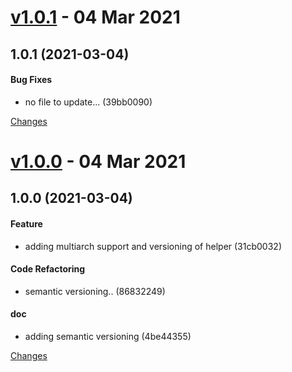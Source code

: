 <a name="v1.0.1"></a>
# [v1.0.1](https://github.com/infralovers/ansible-vault-otp/releases/tag/v1.0.1) - 04 Mar 2021

## 1.0.1 (2021-03-04)

#### Bug Fixes

* no file to update... (39bb0090)



[Changes][v1.0.1]


<a name="v1.0.0"></a>
# [v1.0.0](https://github.com/infralovers/ansible-vault-otp/releases/tag/v1.0.0) - 04 Mar 2021

## 1.0.0 (2021-03-04)

#### Feature

* adding multiarch support and versioning of helper (31cb0032)

#### Code Refactoring

* semantic versioning.. (86832249)

#### doc

* adding semantic versioning (4be44355)



[Changes][v1.0.0]


[v1.0.1]: https://github.com/infralovers/ansible-vault-otp/compare/v1.0.0...v1.0.1
[v1.0.0]: https://github.com/infralovers/ansible-vault-otp/tree/v1.0.0

 <!-- Generated by changelog-from-release -->
